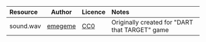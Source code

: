 | Resource             | Author      | Licence | Notes |
| :------------------- | :---------: | :------ | :---- |
| sound.wav            | [emegeme][] | [CC0][] | Originally created for "DART that TARGET" game

[emegeme]: https://github.com/emegeme
[CC0]: https://creativecommons.org/publicdomain/zero/1.0/
